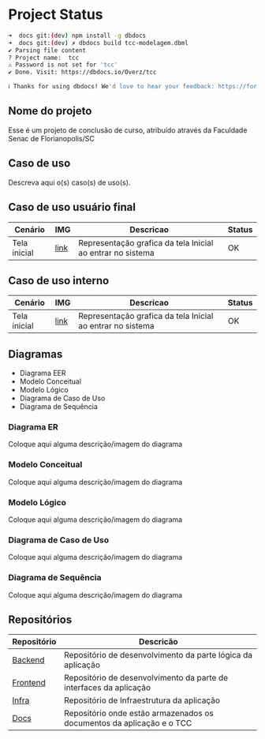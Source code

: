 # **Project Status**

```bash
➜  docs git:(dev) npm install -g dbdocs
➜  docs git:(dev) ✗ dbdocs build tcc-modelagem.dbml
✔ Parsing file content
? Project name:  tcc
⚠ Password is not set for 'tcc'
✔ Done. Visit: https://dbdocs.io/Overz/tcc

ℹ Thanks for using dbdocs! We'd love to hear your feedback: https://form.jotform.com/200962053361448
```

## Nome do projeto

Esse é um projeto de conclusão de curso, atribuído através da Faculdade Senac de Florianopolis/SC

## Caso de uso

Descreva aqui o(s) caso(s) de uso(s).

## Caso de uso usuário final

| Cenário      | IMG                        | Descricao                                                  | Status |
| ------------ | -------------------------- | ---------------------------------------------------------- | ------ |
| Tela inicial | [link](coloque_a_img_aqui) | Representação grafica da tela Inicial ao entrar no sistema | OK     |

## Caso de uso interno

| Cenário      | IMG                        | Descricao                                                  | Status |
| ------------ | -------------------------- | ---------------------------------------------------------- | ------ |
| Tela inicial | [link](coloque_a_img_aqui) | Representação grafica da tela Inicial ao entrar no sistema | OK     |

## Diagramas

- Diagrama EER
- Modelo Conceitual
- Modelo Lógico
- Diagrama de Caso de Uso
- Diagrama de Sequência

### Diagrama ER

Coloque aqui alguma descrição/imagem do diagrama

### Modelo Conceitual

Coloque aqui alguma descrição/imagem do diagrama

### Modelo Lógico

Coloque aqui alguma descrição/imagem do diagrama

### Diagrama de Caso de Uso

Coloque aqui alguma descrição/imagem do diagrama

### Diagrama de Sequência

Coloque aqui alguma descrição/imagem do diagrama

## Repositórios

| Repositório                                                         | Descricão                                                             |
| ------------------------------------------------------------------- | --------------------------------------------------------------------- |
| [Backend](https://dev.azure.com/christianff0399/TCC/_git/backend)   | Repositório de desenvolvimento da parte lógica da aplicação           |
| [Frontend](https://dev.azure.com/christianff0399/TCC/_git/frontend) | Repositório de desenvolvimento da parte de interfaces da aplicação    |
| [Infra](https://dev.azure.com/tcc-senac-2021/TCC/_git/infra)        | Repositório de Infraestrutura da aplicação                            |
| [Docs](https://dev.azure.com/tcc-senac-2021/TCC/_git/docs)          | Repositório onde estão armazenados os documentos da aplicação e o TCC |
